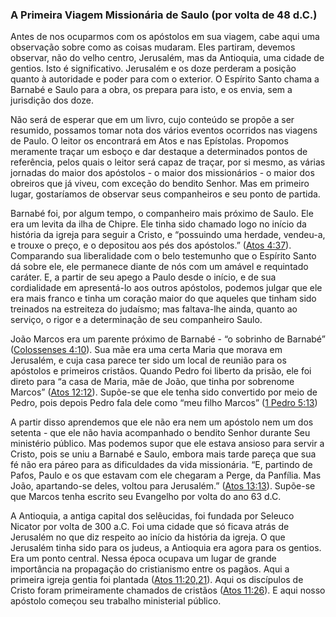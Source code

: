 ### A Primeira Viagem Missionária de Saulo (por volta de 48 d.C.) 

Antes de nos ocuparmos com os apóstolos em sua viagem, cabe aqui uma observação sobre como as coisas mudaram. Eles partiram, devemos observar, não do velho centro, Jerusalém, mas da Antioquia, uma cidade de gentios. Isto é significativo. Jerusalém e os doze perderam a posição quanto à autoridade e poder para com o exterior. O Espírito Santo chama a Barnabé e Saulo para a obra, os prepara para isto, e os envia, sem a jurisdição dos doze.

Não será de esperar que em um livro, cujo conteúdo se propõe a ser resumido, possamos tomar nota dos vários eventos ocorridos nas viagens de Paulo. O leitor os encontrará em Atos e nas Epístolas. Propomos meramente traçar um esboço e dar destaque a determinados pontos de referência, pelos quais o leitor será capaz de traçar, por si mesmo, as várias jornadas do maior dos apóstolos - o maior dos missionários - o maior dos obreiros que já viveu, com exceção do bendito Senhor. Mas em primeiro lugar, gostaríamos de observar seus companheiros e seu ponto de partida.

Barnabé foi, por algum tempo, o companheiro mais próximo de Saulo. Ele era um levita da ilha de Chipre. Ele tinha sido chamado logo no início da história da igreja para seguir a Cristo, e “possuindo uma herdade, vendeu-a, e trouxe o preço, e o depositou aos pés dos apóstolos.” ([Atos 4:37](http://bibliaonline.com.br/acf/atos/4/37)). Comparando sua liberalidade com o belo testemunho que o Espírito Santo dá sobre ele, ele permanece diante de nós com um amável e requintado caráter. E, a partir de seu apego a Paulo desde o início, e de sua cordialidade em apresentá-lo aos outros apóstolos, podemos julgar que ele era mais franco e tinha um coração maior do que aqueles que tinham sido treinados na estreiteza do judaísmo; mas faltava-lhe ainda, quanto ao serviço, o rigor e a determinação de seu companheiro Saulo.

João Marcos era um parente próximo de Barnabé - “o sobrinho de Barnabé” ([Colossenses 4:10](http://bibliaonline.com.br/acf/cl/4/10)). Sua mãe era uma certa Maria que morava em Jerusalém, e cuja casa parece ter sido um local de reunião para os apóstolos e primeiros cristãos. Quando Pedro foi liberto da prisão, ele foi direto para “a casa de Maria, mãe de João, que tinha por sobrenome Marcos” ([Atos 12:12](http://bibliaonline.com.br/acf/atos/12/12)). Supõe-se que ele tenha sido convertido por meio de Pedro, pois depois Pedro fala dele como “meu filho Marcos” ([1 Pedro 5:13](http://bibliaonline.com.br/acf/1pe/5/13))

A partir disso aprendemos que ele não era nem um apóstolo nem um dos setenta - que ele não havia acompanhado o bendito Senhor durante Seu ministério público. Mas podemos supor que ele estava ansioso para servir a Cristo, pois se uniu a Barnabé e Saulo, embora mais tarde pareça que sua fé não era páreo para as dificuldades da vida missionária. “E, partindo de Pafos, Paulo e os que estavam com ele chegaram a Perge, da Panfília. Mas João, apartando-se deles, voltou para Jerusalém.” ([Atos 13:13](http://bibliaonline.com.br/acf/atos/13/13)). Supõe-se que Marcos tenha escrito seu Evangelho por volta do ano 63 d.C.

A Antioquia, a antiga capital dos selêucidas, foi fundada por Seleuco Nicator por volta de 300 a.C. Foi uma cidade que só ficava atrás de Jerusalém no que diz respeito ao início da história da igreja. O que Jerusalém tinha sido para os judeus, a Antioquia era agora para os gentios. Era um ponto central. Nessa época ocupava um lugar de grande importância na propagação do cristianismo entre os pagãos. Aqui a primeira igreja gentia foi plantada ([Atos 11:20,21](http://bibliaonline.com.br/acf/atos/11/20,21)). Aqui os discípulos de Cristo foram primeiramente chamados de cristãos ([Atos 11:26](http://bibliaonline.com.br/acf/atos/11/26)). E aqui nosso apóstolo começou seu trabalho ministerial público.